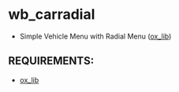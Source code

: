 # wb_carradial
- Simple Vehicle Menu with Radial Menu ([ox_lib](https://github.com/overextended/ox_lib))

## REQUIREMENTS:
- [ox_lib](https://github.com/overextended/ox_lib)